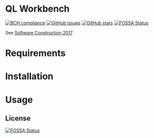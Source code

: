 # QL Workbench
[![BCH compliance](https://bettercodehub.com/edge/badge/threkk/software-construction)](https://bettercodehub.com/)
[![GitHub issues](https://img.shields.io/github/issues/threkk/software-construction.svg)](https://github.com/threkk/software-construction/issues)
[![GitHub stars](https://img.shields.io/github/stars/threkk/software-construction.svg)](https://github.com/threkk/software-construction/stargazers)
[![FOSSA Status](https://app.fossa.io/api/projects/git%2Bgithub.com%2Fthrekk%2Fsoftware-construction.svg?type=shield)](https://app.fossa.io/projects/git%2Bgithub.com%2Fthrekk%2Fsoftware-construction?ref=badge_shield)

See [Software Construction 2017](https://github.com/software-engineering-amsterdam/software-construction/tree/master/2016-2017)

# Requirements

# Installation

# Usage


## License
[![FOSSA Status](https://app.fossa.io/api/projects/git%2Bgithub.com%2Fthrekk%2Fsoftware-construction.svg?type=large)](https://app.fossa.io/projects/git%2Bgithub.com%2Fthrekk%2Fsoftware-construction?ref=badge_large)